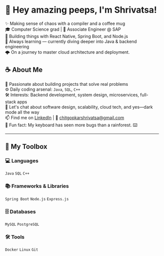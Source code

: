 # 👋 Hey amazing peeps, I'm Shrivatsa!

✨ Making sense of chaos with a compiler and a coffee mug  
🎓 Computer Science grad | 💼 Associate Engineer @ SAP  
🔧 Building things with React Native, Spring Boot, and Node.js  
🌱 Always learning — currently diving deeper into Java & backend engineering  
🌩️ On a journey to master cloud architecture and deployment.


## ☕ About Me

🏢 Passionate about building projects that solve real problems  
⚙️ Daily coding arsenal: `Java`, `SQL`, `C++`  
🛠️ Interests: Backend development, system design, microservices, full-stack apps  
💬 Let's chat about software design, scalability, cloud tech, and yes—dark mode all the way  
📫 Find me on [LinkedIn](https://www.linkedin.com/in/shrivatsakc/) | 📧 chitgopkarshrivatsa@gmail.com    
🐛 Fun fact: My keyboard has seen more bugs than a rainforest. ⌨️

---

## 🧰 My Toolbox

### 💻 Languages  
`Java` `SQL` `C++`

### 📚 Frameworks & Libraries  
`Spring Boot` `Node.js` `Express.js` 

### 🗄️ Databases  
`MySQL` `PostgreSQL` 

### 🛠 Tools  
`Docker` `Linux` `Git`
